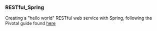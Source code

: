 ### RESTful_Spring

Creating a "hello world" RESTful web service with Spring, following the Pivotal guide found [here](https://spring.io/guides/gs/rest-service/)
